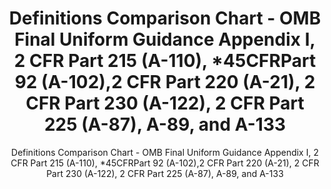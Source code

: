 ---
layout: resources-landing
title: "Definitions Comparison Chart - OMB Final Uniform Guidance Appendix I, 2 CFR Part 215 (A-110), *45CFRPart 92 (A-102),2 CFR Part 220 (A-21), 2 CFR Part 230 (A-122), 2 CFR Part 225 (A-87), A-89, and A-133"
subtitle: "Definitions Comparison Chart - OMB Final Uniform Guidance Appendix I, 2 CFR Part 215 (A-110), *45CFRPart 92 (A-102),2 CFR Part 220 (A-21), 2 CFR Part 230 (A-122), 2 CFR Part 225 (A-87), A-89, and A-133"
external_link: https://obamawhitehouse.archives.gov/sites/default/files/omb/fedreg/2013/uniform-guidance-definitions-text-comparison.pdf
filters: federal-financial-assistance cfr guidance omb 2013
---
